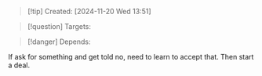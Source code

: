
>[!tip] Created: [2024-11-20 Wed 13:51]

>[!question] Targets: 

>[!danger] Depends: 

If ask for something and get told no, need to learn to accept that.
Then start a deal.